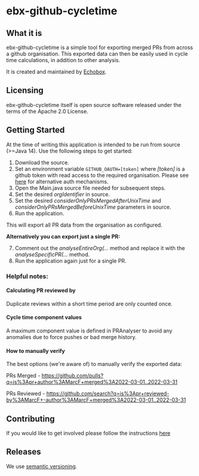 # ebx-github-cycletime

## What it is

ebx-github-cycletime is a simple tool for exporting merged PRs from across a github organisation. 
This exported data can then be easily used in cycle time calculations, in addition to other 
analysis.

It is created and maintained by [Echobox](http://echobox.com).

## Licensing

ebx-github-cycletime itself is open source software released under the terms of the Apache 2.0 License.

## Getting Started

At the time of writing this application is intended to be run from source (>=Java 14). Use the 
following steps to get started:

1. Download the source.
2. Set an environment variable `GITHUB_OAUTH=[token]` where _[token]_ is a github token with 
   read access to the required organisation. Please see [here](https://github-api.kohsuke.org/index.html) for alternative auth mechanisms.
3. Open the Main.java source file needed for subsequent steps.   
4. Set the desired _orgIdentifier_ in source.
5. Set the desired _considerOnlyPRsMergedAfterUnixTime_ and 
   _considerOnlyPRsMergedBeforeUnixTime_ parameters in source.
6. Run the application.

This will export all PR data from the organisation as configured.

**Alternatively you can export just a single PR:**

7. Comment out the _analyseEntireOrg(..._ method and replace it with the _analyseSpecificPR(..._ 
   method.
8. Run the application again just for a single PR.   

### Helpful notes:

#### Calculating PR reviewed by

Duplicate reviews within a short time period are only counted once.

#### Cycle time component values

A maximum component value is defined in PRAnalyser to avoid any anomalies due to force pushes or 
bad merge history.

#### How to manually verify

The best options (we're aware of) to  manually verify the exported data:

PRs Merged - https://github.com/pulls?q=is%3Apr+author%3AMarcF+merged%3A2022-03-01..2022-03-31

PRs Reviewed - https://github.com/search?q=is%3Apr+reviewed-by%3AMarcF+-author%3AMarcF+merged%3A2022-03-01..2022-03-31

## Contributing

If you would like to get involved please follow the instructions
[here](https://github.com/ebx/ebx-github-cycletime/tree/master/CONTRIBUTING.md)

## Releases

We use [semantic versioning](https://semver.org/).